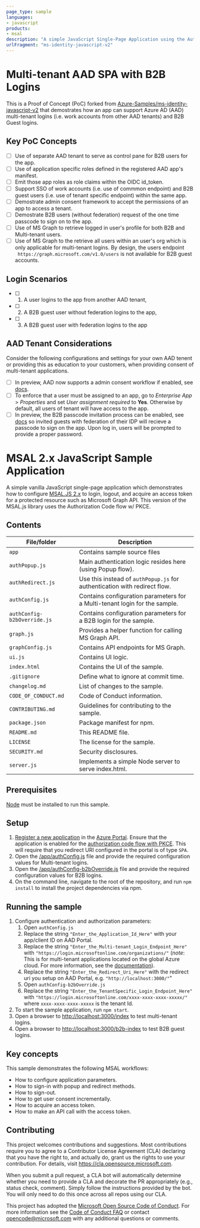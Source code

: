 ```yaml
---
page_type: sample
languages:
- javascript
products:
- msal
description: "A simple JavaScript Single-Page Application using the Auth Code flow w/ PKCE"
urlFragment: "ms-identity-javascript-v2"
---
```


# Multi-tenant AAD SPA with B2B Logins
This is a Proof of Concept (PoC) forked from [Azure-Samples/ms-identity-javascript-v2](https://github.com/Azure-Samples/ms-identity-javascript-v2) that demostrates how an app can support Azure AD (AAD) multi-tenant logins (i.e. work accounts from other AAD tenants) and B2B Guest logins. 

## Key PoC Concepts
- [ ] Use of separate AAD tenant to serve as control pane for B2B users for the app.
- [ ] Use of application specific roles defined in the registered AAD app's manifest.
- [ ] Emit those app roles as role claims within the OIDC id_token.
- [ ] Support SSO of work accounts (i.e. use of commmon endpoint) and B2B guest users (i.e. use of tenant specific endpoint) within the same app.
- [ ] Demostrate admin consent framework to accept the permissions of an app to access a tenant.
- [ ] Demostrate B2B users (without federation) request of the one time passcode to sign on to the app. 
- [ ] Use of MS Graph to retrieve logged in user's profile for both B2B and Multi-tenant users.
- [ ] Use of MS Graph to the retrieve all users within an user's org which is only applicable for multi-tenant logins.  By design, the users endpoint ` https://graph.microsoft.com/v1.0/users` is not available for B2B guest accounts.

## Login Scenarios 
- [ ] 1. A user logins to the app from another AAD tenant, 
- [ ] 2. A B2B guest user without federation logins to the app, 
- [ ] 3. A B2B guest user with federation logins to the app    

## AAD Tenant Considerations
Consider the following configurations and settings for your own AAD tenent or providing this as education to your customers, when providing consent of multi-tenant applications.  
- [ ] In preview, AAD now supports a admin consent workflow if enabled, see [docs](https://docs.microsoft.com/en-us/azure/active-directory/manage-apps/configure-admin-consent-workflow).
- [ ] To enforce that a user must be assigned to an app, go to  *Enterprise App* > *Properties* and set *User assignment required* to **Yes**.  Otherwise by default, all users of tenant will have access to the app. 
- [ ] In preview, the B2B passcode invitation process can be enabled, see [docs](https://docs.microsoft.com/en-us/azure/active-directory/b2b/one-time-passcode) so invited guests with federation of their IDP will recieve a passcode to sign on the app.  Upon log in, users will be prompted to provide a proper password.  

# MSAL 2.x JavaScript Sample Application

A simple vanilla JavaScript single-page application which demonstrates how to configure [MSAL.JS 2.x](https://www.npmjs.com/package/@azure/msal-browser) to login, logout, and acquire an access token for a protected resource such as Microsoft Graph API. This version of the MSAL.js library uses the Authorization Code flow w/ PKCE.

## Contents

| File/folder       | Description                                |
|-------------------|--------------------------------------------|
| `app`             | Contains sample source files               |
| `authPopup.js`    | Main authentication logic resides here (using Popup flow).            |
| `authRedirect.js` | Use this instead of `authPopup.js` for authentication with redirect flow.   |
| `authConfig.js`   | Contains configuration parameters for a Multi-tenant login for the sample. |
| `authConfig-b2bOverride.js`   | Contains configuration parameters for a B2B login for the sample. |
| `graph.js`        | Provides a helper function for calling MS Graph API.   |
| `graphConfig.js`  | Contains API endpoints for MS Graph.       |
| `ui.js`           | Contains UI logic.                         |
| `index.html`      |  Contains the UI of the sample.            |
| `.gitignore`      | Define what to ignore at commit time.      |
| `changelog.md`    | List of changes to the sample.             |
| `CODE_OF_CONDUCT.md` | Code of Conduct information.            |
| `CONTRIBUTING.md` | Guidelines for contributing to the sample. |
| `package.json`    | Package manifest for npm.                   |
| `README.md`       | This README file.                          |
| `LICENSE`         | The license for the sample.                |
| `SECURITY.md`     | Security disclosures.                      |
| `server.js`     | Implements a simple Node server to serve index.html.  |

## Prerequisites

[Node](https://nodejs.org/en/) must be installed to run this sample.

## Setup

1. [Register a new application](https://docs.microsoft.com/azure/active-directory/develop/scenario-spa-app-registration) in the [Azure Portal](https://portal.azure.com). Ensure that the application is enabled for the [authorization code flow with PKCE](https://docs.microsoft.com/en-us/azure/active-directory/develop/v2-oauth2-auth-code-flow). This will require that you redirect URI configured in the portal is of type `SPA`.
2. Open the [/app/authConfig.js](./app/authConfig.js) file and provide the required configuration values for Multi-tenant logins.
3. Open the [/app/authConfig-b2bOverride.js](./app/authConfig-b2bOverride.js) file and provide the required configuration values for B2B logins.
4. On the command line, navigate to the root of the repository, and run `npm install` to install the project dependencies via npm.

## Running the sample

1. Configure authentication and authorization parameters:
   1. Open `authConfig.js`
   2. Replace the string `"Enter_the_Application_Id_Here"` with your app/client ID on AAD Portal.
   3. Replace the string `"Enter_the_Multi-tenant_Login_Endpoint_Here"` with `"https://login.microsoftonline.com/organizations/"` (*note*: This is for multi-tenant applications located on the global Azure cloud. For more information, see the [documentation](https://docs.microsoft.com/en-us/azure/active-directory/develop/quickstart-v2-javascript)).
   4. Replace the string `"Enter_the_Redirect_Uri_Here"` with the redirect uri you setup on AAD Portal, e.g. `"http://localhost:3000/"`"
   5. Open `authConfig-b2bOverride.js`
   6. Replace the string `"Enter_the_TenantSpecific_Login_Endpoint_Here"` with `"https://login.microsoftonline.com/xxxx-xxxx-xxxx-xxxxx/"` where `xxxx-xxxx-xxxx-xxxxx` is the tenant Id.
2. To start the sample application, run `npm start`.
3. Open a browser to [http://localhost:3000/index](http://localhost:3000/index) to test multi-tenant logins.
4. Open a browser to [http://localhost:3000/b2b-index](http://localhost:3000/b2n-index) to test B2B guest logins.
   
## Key concepts

This sample demonstrates the following MSAL workflows:

* How to configure application parameters.
* How to sign-in with popup and redirect methods.
* How to sign-out.
* How to get user consent incrementally.
* How to acquire an access token.
* How to make an API call with the access token.

## Contributing

This project welcomes contributions and suggestions.  Most contributions require you to agree to a
Contributor License Agreement (CLA) declaring that you have the right to, and actually do, grant us
the rights to use your contribution. For details, visit https://cla.opensource.microsoft.com.

When you submit a pull request, a CLA bot will automatically determine whether you need to provide
a CLA and decorate the PR appropriately (e.g., status check, comment). Simply follow the instructions
provided by the bot. You will only need to do this once across all repos using our CLA.

This project has adopted the [Microsoft Open Source Code of Conduct](https://opensource.microsoft.com/codeofconduct/).
For more information see the [Code of Conduct FAQ](https://opensource.microsoft.com/codeofconduct/faq/) or
contact [opencode@microsoft.com](mailto:opencode@microsoft.com) with any additional questions or comments.
